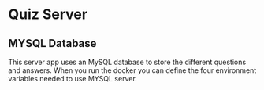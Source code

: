 # Quiz Server

## MYSQL Database
This server app uses an MySQL database to store the different questions and answers.
When you run the docker you can define the four environment variables needed to use MYSQL server.